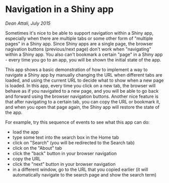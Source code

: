 # Navigation in a Shiny app

*Dean Attali, July 2015*

Sometimes it's nice to be able to support navigation within a Shiny app, especially when there are multiple tabs or some other form of "multiple pages" in a Shiny app. Since Shiny apps are a single page, the browser nagivation buttons (previous/next page) don't work when "navigating" within a Shiny app. You also can't bookmark a certain "page" in a Shiny app - every time you go to an app, you will be shown the initial state of the app.

This app shows a basic demonstration of how to implement a way to navigate a Shiny app by manually changing the URL when different tabs are loaded, and using the current URL to decide what to show when a new page is loaded.  In this app, every time you click on a new tab, the browser will behave as if you navigated to a new page, and you will be able to go back and forward using the browser navigation buttons.  Another nice feature is that after navigating to a certain tab, you can copy the URL or bookmark it, and when you open that page again, the Shiny app will restore the state of the app.

For example, try this sequence of events to see what this app can do:  
- load the app
- type some text into the search box in the Home tab
- click on "Search" (you will be redirected to the Search tab)
- click on the "About" tab
- click the "back" button in your browser navigation
- copy the URL
- click the "next" button in your browser navigation
- in a different window, go to the URL that you copied earlier (it will automatically navigate to the search page and show the search term)